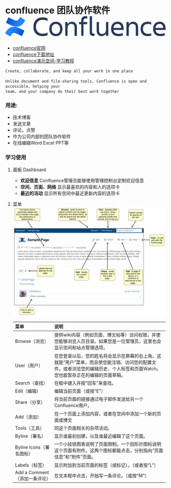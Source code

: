 # confluence 团队协作软件 ![image](./images/Confluence-blue.svg)


- [confluence官网](https://www.atlassian.com/software/confluence)
- [confluence下载地址](https://www.atlassian.com/software/confluence/download-archives)
- [confluence演示空间-学习教程](http://www.confluence.cn/pages/viewpage.action?pageId=360473)
```text
Create, collaborate, and keep all your work in one place

Unlike document and file-sharing tools, Confluence is open and accessible, helping your 
team, and your company do their best work together

```
### 用途:
- 技术博客
- 发送文章
- 评论，点赞
- 作为公司内部的团队协作软件
- 在线编辑Word Excel PPT等

### 学习使用
1. 面板 Dashboard
    - **欢迎信息** Confluence管理员能够使用管理控制台定制欢迎信息
    - **空间、页面、网络** 显示最喜欢的内容和人的选项卡
    - **最近的活动** 显示所有空间中最近更新内容的选项卡
2.  菜单 ![image](./images/CONF40-Screen_Overview.png)
    
    菜单 | 说明
    ---|---
    Browse（浏览） | 提供wiki内容（例如页面、博文帖等）访问权限，并使您能够浏览人员目录。如果您是一位管理员，这里也会显示空间和站点管理选项。
    User（用户） | 在您登录以后，您的姓名将会显示在屏幕的右上角。这就是“用户”菜单，而且使您能注销、访问您的配置文件，或者浏览您的编辑历史、个人标签和页面Watch。<br> 您也能暂存正在的编辑的页面草稿。
    Search（查找） | 在框中键入并按“回车”来查找。
    Edit（编辑） | 编辑当前页面（或按“E”）
    Share（分享） | 将当前页面的链接通过电子邮件发送给另一个Confluence用户。
    Add（添加） |  在一个页面上添加内容，或者在空间中添加一个新的页面或博文
    Tools（工具） | 同这个页面相关的杂项活动。
    Byline（署名） | 显示谁最初创建，以及谁最近编辑了这个页面。
    Byline Icons（署名图标） | 一个小挂锁图表说明了页面限制。一个回形针图标说明这个页面有附件。这两个图标都能点击，分别指向“页面信息”和“附件”页面。
    Labels（标签）| 显示附加到当前页面的标签（或标记）。（或者按“L“）
    Add a Comment（添加一条评论） | 在文本框中点击，开始写一条评论。（或按“M”）

